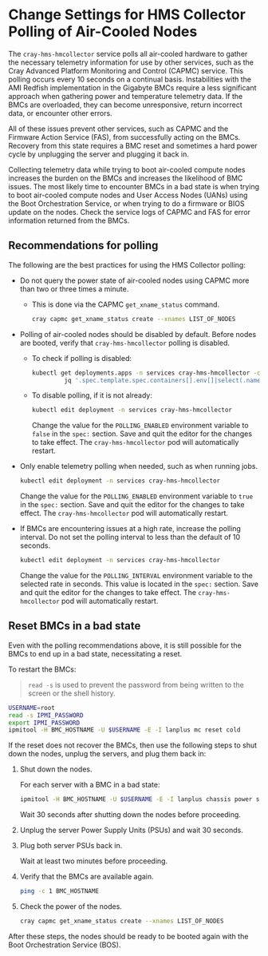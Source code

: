 # Change Settings for HMS Collector Polling of Air-Cooled Nodes

The `cray-hms-hmcollector` service polls all air-cooled hardware to gather the necessary telemetry information for use by other services, such as the Cray Advanced Platform
Monitoring and Control \(CAPMC\) service. This polling occurs every 10 seconds on a continual basis. Instabilities with the AMI Redfish implementation in the Gigabyte BMCs
require a less significant approach when gathering power and temperature telemetry data. If the BMCs are overloaded, they can become unresponsive, return incorrect data, or
encounter other errors.

All of these issues prevent other services, such as CAPMC and the Firmware Action Service \(FAS\), from successfully acting on the BMCs. Recovery from this state requires a BMC
reset and sometimes a hard power cycle by unplugging the server and plugging it back in.

Collecting telemetry data while trying to boot air-cooled compute nodes increases the burden on the BMCs and increases the likelihood of BMC issues. The most likely time to
encounter BMCs in a bad state is when trying to boot air-cooled compute nodes and User Access Nodes \(UANs\) using the Boot Orchestration Service, or when trying to do a firmware
or BIOS update on the nodes. Check the service logs of CAPMC and FAS for error information returned from the BMCs.

## Recommendations for polling

The following are the best practices for using the HMS Collector polling:

- Do not query the power state of air-cooled nodes using CAPMC more than two or three times a minute.

  - This is done via the CAPMC `get_xname_status` command.

      ```bash
      cray capmc get_xname_status create --xnames LIST_OF_NODES
      ```

- Polling of air-cooled nodes should be disabled by default. Before nodes are booted, verify that `cray-hms-hmcollector` polling is disabled.

  - To check if polling is disabled:

      ```bash
      kubectl get deployments.apps -n services cray-hms-hmcollector -o json | \
               jq '.spec.template.spec.containers[].env[]|select(.name=="POLLING_ENABLED")'
      ```

  - To disable polling, if it is not already:

      ```bash
      kubectl edit deployment -n services cray-hms-hmcollector
      ```

      Change the value for the `POLLING_ENABLED` environment variable to `false` in the `spec:` section. Save and quit the editor for the changes to take effect. The
      `cray-hms-hmcollector` pod will automatically restart.

- Only enable telemetry polling when needed, such as when running jobs.

    ```bash
    kubectl edit deployment -n services cray-hms-hmcollector
    ```

    Change the value for the `POLLING_ENABLED` environment variable to `true` in the `spec:` section. Save and quit the editor for the changes to take effect. The `cray-hms-hmcollector` pod will automatically restart.

- If BMCs are encountering issues at a high rate, increase the polling interval. Do not set the polling interval to less than the default of 10 seconds.

    ```bash
    kubectl edit deployment -n services cray-hms-hmcollector
    ```

    Change the value for the `POLLING_INTERVAL` environment variable to the selected rate in seconds. This value is located in the `spec:` section. Save and quit the editor
    for the changes to take effect. The `cray-hms-hmcollector` pod will automatically restart.

## Reset BMCs in a bad state

Even with the polling recommendations above, it is still possible for the BMCs to end up in a bad state, necessitating a reset.

To restart the BMCs:

> `read -s` is used to prevent the password from being written to the screen or the shell history.

```bash
USERNAME=root
read -s IPMI_PASSWORD
export IPMI_PASSWORD
ipmitool -H BMC_HOSTNAME -U $USERNAME -E -I lanplus mc reset cold
```

If the reset does not recover the BMCs, then use the following steps to shut down the nodes, unplug the servers, and plug them back in:

1. Shut down the nodes.

    For each server with a BMC in a bad state:

    ```bash
    ipmitool -H BMC_HOSTNAME -U $USERNAME -E -I lanplus chassis power soft
    ```

    Wait 30 seconds after shutting down the nodes before proceeding.

1. Unplug the server Power Supply Units \(PSUs\) and wait 30 seconds.

1. Plug both server PSUs back in.

    Wait at least two minutes before proceeding.

1. Verify that the BMCs are available again.

    ```bash
    ping -c 1 BMC_HOSTNAME
    ```

1. Check the power of the nodes.

    ```bash
    cray capmc get_xname_status create --xnames LIST_OF_NODES
    ```

After these steps, the nodes should be ready to be booted again with the Boot Orchestration Service (BOS).

